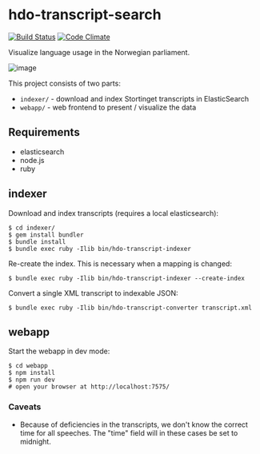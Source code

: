 # hdo-transcript-search

[![Build Status](https://travis-ci.org/holderdeord/hdo-transcript-search.png?branch=master)](https://travis-ci.org/holderdeord/hdo-transcript-search)
[![Code Climate](https://codeclimate.com/github/holderdeord/hdo-transcript-search/badges/gpa.svg)](https://codeclimate.com/github/holderdeord/hdo-transcript-search)

Visualize language usage in the Norwegian parliament.

![image](https://cloud.githubusercontent.com/assets/572/8212260/fc7aab26-151a-11e5-87ca-63636abe06ee.png)

This project consists of two parts:

* `indexer/` - download and index Stortinget transcripts in ElasticSearch
* `webapp/`  - web frontend to present / visualize the data

## Requirements

* elasticsearch
* node.js
* ruby

## indexer

Download and index transcripts (requires a local elasticsearch):

    $ cd indexer/
    $ gem install bundler
    $ bundle install
    $ bundle exec ruby -Ilib bin/hdo-transcript-indexer

Re-create the index. This is necessary when a mapping is changed:

    $ bundle exec ruby -Ilib bin/hdo-transcript-indexer --create-index

Convert a single XML transcript to indexable JSON:

    $ bundle exec ruby -Ilib bin/hdo-transcript-converter transcript.xml

## webapp

Start the webapp in dev mode:

    $ cd webapp
    $ npm install
    $ npm run dev
    # open your browser at http://localhost:7575/

### Caveats

* Because of deficiencies in the transcripts, we don't know the correct time for all speeches. The "time" field will in these cases be set to midnight.
